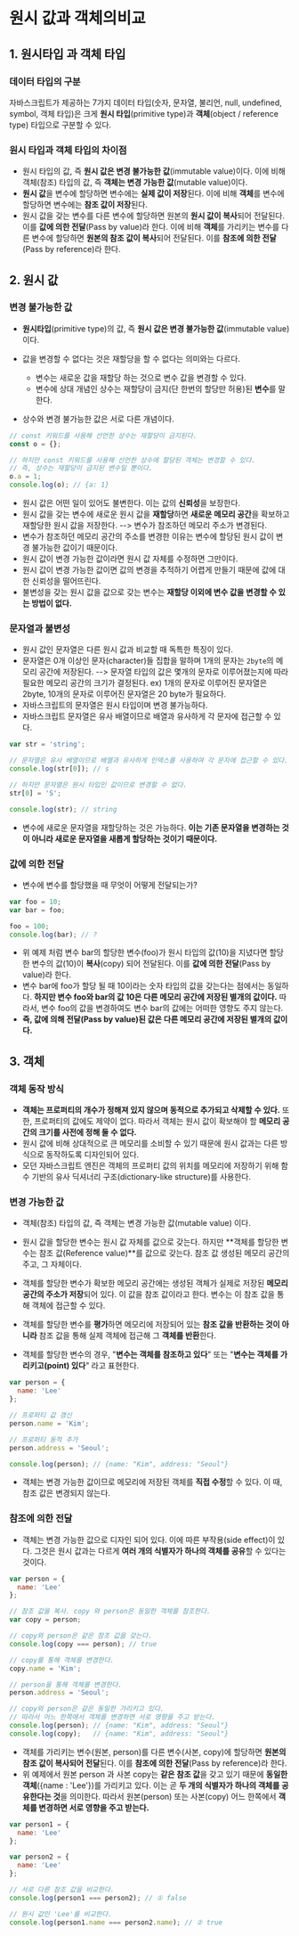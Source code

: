 # 원시 값과 객체의비교



## 1. 원시타입 과 객체 타입



### 데이터 타입의 구분

자바스크립트가 제공하는 7가지 데이터 타입(숫자, 문자열, 불리언, null, undefined, symbol, 객체 타입)은 크게 **원시 타입**(primitive type)과 **객체**(object / reference type) 타입으로 구분할 수 있다.



### 원시 타입과 객체 타입의 차이점

- 원시 타입의 값, 즉 **원시 값은 변경 불가능한 값**(immutable value)이다. 이에 비해 객체(참조) 타입의 값, 즉 **객체는 변경 가능한 값**(mutable value)이다.
- **원시 값**을 변수에 할당하면 변수에는 **실제 값이 저장**된다. 이에 비해 **객체**를 변수에 할당하면 변수에는 **참조 값이 저장**된다.
- 원시 값을 갖는 변수를 다른 변수에 할당하면 원본의 **원시 값이 복사**되어 전달된다. 이를 **값에 의한 전달**(Pass by value)라 한다. 이에 비해 **객체**를 가리키는 변수를 다른 변수에 할당하면 **원본의 참조 값이 복사**되어 전달된다. 이를 **참조에 의한 전달**(Pass by reference)라 한다.



## 2. 원시 값

### 변경 불가능한 값



- **원시타입**(primitive type)의 값, 즉 **원시 값은 변경 불가능한 값**(immutable value)이다.

- 값을 변경할 수 없다는 것은 재할당을 할 수 없다는 의미와는 다르다.
  - 변수는 새로운 값을 재할당 하는 것으로 변수 값을 변경할 수 있다.
  - 변수에 상대 개념인 상수는 재할당이 금지(단 한번의 할당만 허용)된 **변수**를 말한다.
- 상수와 변경 불가능한 값은 서로 다른 개념이다.

```javascript
// const 키워드를 사용해 선언한 상수는 재할당이 금지된다.
const o = {};

// 하지만 const 키워드를 사용해 선언한 상수에 할당된 객체는 변경할 수 있다.
// 즉, 상수는 재할당이 금지된 변수일 뿐이다.
o.a = 1;
console.log(o); // {a: 1}
```



- 원시 값은 어떤 일이 있어도 불변한다. 이는 값의 **신뢰성**을 보장한다.
- 원시 값을 갖는 변수에 새로운 원시 값을 **재할당**하면 **새로운 메모리 공간**을 확보하고 재할당한 원시 값을 저장한다. --> 변수가 참조하던 메모리 주소가 변경된다.
- 변수가 참조하던 메모리 공간의 주소를 변경한 이유는 변수에 할당된 원시 값이 변경 불가능한 값이기 때문이다.
- 원시 값이 변경 가능한 값이라면 원시 값 자체를 수정하면 그만이다.
- 원시 값이 변경 가능한 값이면 값의 변경을 추적하기 어렵게 만들기 때문에 값에 대한 신뢰성을 떨어뜨린다.
- 불변성을 갖는 원시 값을 값으로 갖는 변수는 **재할당 이외에 변수 값을 변경할 수 있는 방법이 없다.**



### 문자열과 불변성

- 원시 값인 문자열은 다른 원시 값과 비교할 때 독특한 특징이 있다.
- 문자열은 0개 이상인 문자(character)들 집합을 말하며 1개의 문자는 `2byte`의 메모리 공간에 저장된다. --> 문자열 타입의 값은 몇개의 문자로 이루어졌는지에 따라 필요한 메모리 공간의 크기가 결정된다.  ex) 1개의 문자로 이루어진 문자열은 2byte, 10개의 문자로 이루어진 문자열은 20  byte가 필요하다.
- 자바스크립트의 문자열은 원시 타입이며 변경 불가능하다.
- 자바스크립트 문자열은 유사 배열이므로 배열과 유사하게 각 문자에 접근할 수 있다.

```javascript
var str = 'string';

// 문자열은 유사 배열이므로 배열과 유사하게 인덱스를 사용하여 각 문자에 접근할 수 있다.
console.log(str[0]); // s

// 하지만 문자열은 원시 타입인 값이므로 변경할 수 없다. 
str[0] = 'S';

console.log(str); // string
```

- 변수에 새로운 문자열을 재할당하는 것은 가능하다. **이는 기존 문자열을 변경하는 것이 아니라 새로운 문자열을 새롭게 할당하는 것이기 때문이다.**



### 값에 의한 전달

- 변수에 변수를 할당했을 때 무엇이 어떻게 전달되는가?

```javascript
var foo = 10;
var bar = foo;

foo = 100;
console.log(bar); // ?
```

- 위 예제 처럼 변수 bar의 할당한 변수(foo)가 원시 타입의 값(10)을 지녔다면 할당한 변수의 값(10)이 **복사**(copy) 되어 전달된다. 이를 **값에 의한 전달**(Pass by value)라 한다.
- 변수 bar에 foo가 할당 될 때 10이라는 숫자 타입의 값을 갖는다는 점에서는 동일하다. **하지만 변수 foo와 bar의 값 10은 다른 메모리 공간에 저장된 별개의 값이다.** 따라서, 변수 foo의 값을 변경하여도 변수 bar의 값에는 어떠한 영향도 주지 않는다.
- **즉, 값에 의해 전달(Pass by value)된 값은 다른 메모리 공간에 저장된 별개의 값이다.**



## 3. 객체



### 객체 동작 방식

- **객체는 프로퍼티의 개수가 정해져 있지 않으며 동적으로 추가되고 삭제할 수 있다.** 또한, 프로퍼티의 값에도 제약이 없다. 따라서 객체는 원시 값이 확보해야 할 **메모리 공간의 크기를 사전에 정해 둘 수 없다.**
- 원시 값에 비해 상대적으로 큰 메모리를 소비할 수 있기 때문에 원시 값과는 다른 방식으로 동작하도록 디자인되어 있다.
- 모던 자바스크립트 엔진은 객체의 프로퍼티 값의 위치를 메모리에 저장하기 위해 함수 기반의 유사 딕셔너리 구조(dictionary-like structure)를 사용한다.



### 변경 가능한 값

- 객체(참조) 타입의 값, 즉 객체는 변경 가능한 값(mutable value) 이다.

- 원시 값을 할당한 변수는 원시 값 자체를 값으로 갖는다. 하지만 **객체를 할당한 변수는 참조 값(Reference value)**를 값으로 갖는다. 참조 값 생성된 메모리 공간의 주고, 그 자체이다.
- 객체를 할당한 변수가 확보한 메모리 공간에는 생성된 객체가 실제로 저장된 **메모리 공간의 주소가 저장**되어 있다. 이 값을 참조 값이라고 한다. 변수는 이 참조 값을 통해 객체에 접근할 수 있다.
- 객체를 할당한 변수를 **평가**하면 메모리에 저장되어 있는 **참조 값을 반환하는 것이 아니라** 참조 값을 통해 실제 객체에 접근해 그 **객체를 반환**한다.
- 객체를 할당한 변수의 경우, "**변수는 객체를 참조하고 있다**" 또는 "**변수는 객체를 가리키고(point) 있다**" 라고 표현한다.

```javascript
var person = {
  name: 'Lee'
};

// 프로퍼티 값 갱신
person.name = 'Kim';

// 프로퍼티 동적 추가
person.address = 'Seoul';

console.log(person); // {name: "Kim", address: "Seoul"}
```

- 객체는 변경 가능한 값이므로 메모리에 저장된 객체를 **직접 수정**할 수 있다. 이 때, 참조 값은 변경되지 않는다.





### 참조에 의한 전달

- 객체는 변경 가능한 값으로 디자인 되어 있다. 이에 따른 부작용(side effect)이 있다. 그것은 원시 값과는 다르게 **여러 개의 식별자가 하나의 객체를 공유**할 수 있다는 것이다.

```javascript
var person = {
  name: 'Lee'
};

// 참조 값을 복사. copy 와 person은 동일한 객체를 참조한다.
var copy = person;

// copy와 person은 같은 참조 값을 갖는다.
console.log(copy === person); // true

// copy를 통해 객체를 변경한다.
copy.name = 'Kim';

// person을 통해 객체를 변경한다.
person.address = 'Seoul';

// copy와 person은 같은 동일한 가리키고 있다.
// 따라서 어느 한쪽에서 객체를 변경하면 서로 영향을 주고 받는다.
console.log(person); // {name: "Kim", address: "Seoul"}
console.log(copy);   // {name: "Kim", address: "Seoul"}
```

- 객체를 가리키는 변수(원본, person)를 다른 변수(사본, copy)에 할당하면 **원본의 참조 값이 복사되어 전달**된다. 이를 **참조에 의한 전달**(Pass by reference)라 한다. 
- 위 예제에서 원본 person 과 사본 copy는 **같은 참조 값**을 갖고 있기 때문에 **동일한 객체**({name : 'Lee'})를 가리키고 있다. 이는 곧 **두 개의 식별자가 하나의 객체를 공유한다는 것**을 의미한다. 따라서 원본(person) 또는 사본(copy) 어느 한쪽에서 **객체를 변경하면 서로 영향을 주고 받는다.**

```javascript
var person1 = {
  name: 'Lee'
};

var person2 = {
  name: 'Lee'
};

// 서로 다른 참조 값을 비교한다.
console.log(person1 === person2); // ① false

// 원시 값인 'Lee'를 비교한다.
console.log(person1.name === person2.name); // ② true
```

